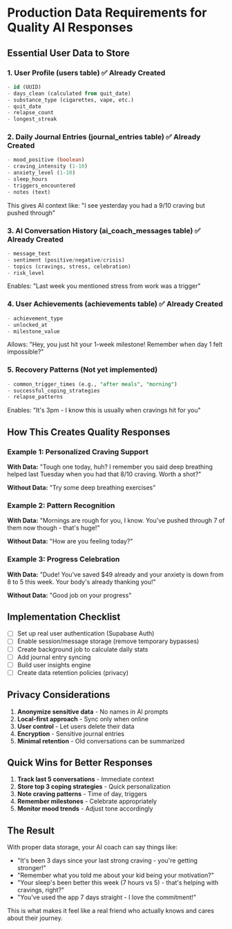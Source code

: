 # Production Data Requirements for Quality AI Responses

## Essential User Data to Store

### 1. **User Profile** (users table) ✅ Already Created
```sql
- id (UUID)
- days_clean (calculated from quit_date)
- substance_type (cigarettes, vape, etc.)
- quit_date
- relapse_count
- longest_streak
```

### 2. **Daily Journal Entries** (journal_entries table) ✅ Already Created
```sql
- mood_positive (boolean)
- craving_intensity (1-10)
- anxiety_level (1-10)
- sleep_hours
- triggers_encountered
- notes (text)
```
This gives AI context like: "I see yesterday you had a 9/10 craving but pushed through"

### 3. **AI Conversation History** (ai_coach_messages table) ✅ Already Created
```sql
- message_text
- sentiment (positive/negative/crisis)
- topics (cravings, stress, celebration)
- risk_level
```
Enables: "Last week you mentioned stress from work was a trigger"

### 4. **User Achievements** (achievements table) ✅ Already Created
```sql
- achievement_type
- unlocked_at
- milestone_value
```
Allows: "Hey, you just hit your 1-week milestone! Remember when day 1 felt impossible?"

### 5. **Recovery Patterns** (Not yet implemented)
```sql
- common_trigger_times (e.g., "after meals", "morning")
- successful_coping_strategies
- relapse_patterns
```
Enables: "It's 3pm - I know this is usually when cravings hit for you"

## How This Creates Quality Responses

### Example 1: Personalized Craving Support
**With Data:**
"Tough one today, huh? I remember you said deep breathing helped last Tuesday when you had that 8/10 craving. Worth a shot?"

**Without Data:**
"Try some deep breathing exercises"

### Example 2: Pattern Recognition
**With Data:**
"Mornings are rough for you, I know. You've pushed through 7 of them now though - that's huge!"

**Without Data:**
"How are you feeling today?"

### Example 3: Progress Celebration
**With Data:**
"Dude! You've saved $49 already and your anxiety is down from 8 to 5 this week. Your body's already thanking you!"

**Without Data:**
"Good job on your progress"

## Implementation Checklist

- [ ] Set up real user authentication (Supabase Auth)
- [ ] Enable session/message storage (remove temporary bypasses)
- [ ] Create background job to calculate daily stats
- [ ] Add journal entry syncing
- [ ] Build user insights engine
- [ ] Create data retention policies (privacy)

## Privacy Considerations

1. **Anonymize sensitive data** - No names in AI prompts
2. **Local-first approach** - Sync only when online
3. **User control** - Let users delete their data
4. **Encryption** - Sensitive journal entries
5. **Minimal retention** - Old conversations can be summarized

## Quick Wins for Better Responses

1. **Track last 5 conversations** - Immediate context
2. **Store top 3 coping strategies** - Quick personalization  
3. **Note craving patterns** - Time of day, triggers
4. **Remember milestones** - Celebrate appropriately
5. **Monitor mood trends** - Adjust tone accordingly

## The Result

With proper data storage, your AI coach can say things like:
- "It's been 3 days since your last strong craving - you're getting stronger!"
- "Remember what you told me about your kid being your motivation?"
- "Your sleep's been better this week (7 hours vs 5) - that's helping with cravings, right?"
- "You've used the app 7 days straight - I love the commitment!"

This is what makes it feel like a real friend who actually knows and cares about their journey. 